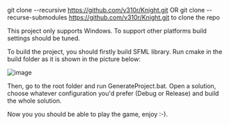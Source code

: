 git clone --recursive https://github.com/v310r/Knight.git OR git clone --recurse-submodules https://github.com/v310r/Knight.git to clone the repo

This project only supports Windows. To support other platforms build settings should be tuned.

To build the project, you should firstly build SFML library. Run cmake in the build folder as it is shown in the picture below:

![image](https://github.com/v310r/Knight/assets/80487632/7b82b38b-8d23-4f8e-9f0c-4798d6739517)

Then, go to the root folder and run GenerateProject.bat. Open a solution, choose whatever configuration you'd prefer (Debug or Release) and build the whole solution.

Now you you should be able to play the game, enjoy :-).
